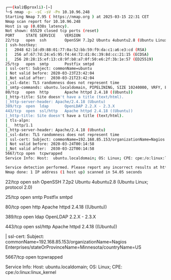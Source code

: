 
```sh
┌──(kali㉿proxli)-[~]
└─$ nmap -p- -sC -sV -Pn 10.10.96.248                                    
Starting Nmap 7.95 ( https://nmap.org ) at 2025-03-15 22:31 CET
Nmap scan report for 10.10.96.248
Host is up (0.038s latency).
Not shown: 65529 closed tcp ports (reset)
PORT     STATE SERVICE    VERSION
22/tcp   open  ssh        OpenSSH 7.2p2 Ubuntu 4ubuntu2.8 (Ubuntu Linux; protocol 2.0)
| ssh-hostkey: 
|   2048 62:1d:d9:88:01:77:0a:52:bb:59:f9:da:c1:a6:e3:cd (RSA)
|   256 af:67:7d:24:e5:95:f4:44:72:d1:0c:39:8d:cc:21:15 (ECDSA)
|_  256 20:28:15:ef:13:c8:9f:b8:a7:0f:50:e6:2f:3b:1e:57 (ED25519)
25/tcp   open  smtp       Postfix smtpd
| ssl-cert: Subject: commonName=ubuntu
| Not valid before: 2020-03-23T23:42:04
|_Not valid after:  2030-03-21T23:42:04
|_ssl-date: TLS randomness does not represent time
|_smtp-commands: ubuntu.localdomain, PIPELINING, SIZE 10240000, VRFY, ETRN, STARTTLS, ENHANCEDSTATUSCODES, 8BITMIME, DSN
80/tcp   open  http       Apache httpd 2.4.18 ((Ubuntu))
|_http-title: Site doesn't have a title (text/html).
|_http-server-header: Apache/2.4.18 (Ubuntu)
389/tcp  open  ldap       OpenLDAP 2.2.X - 2.3.X
443/tcp  open  ssl/http   Apache httpd 2.4.18 ((Ubuntu))
|_http-title: Site doesn't have a title (text/html).
| tls-alpn: 
|_  http/1.1
|_http-server-header: Apache/2.4.18 (Ubuntu)
|_ssl-date: TLS randomness does not represent time
| ssl-cert: Subject: commonName=192.168.85.153/organizationName=Nagios Enterprises/stateOrProvinceName=Minnesota/countryName=US
| Not valid before: 2020-03-24T00:14:58
|_Not valid after:  2030-03-22T00:14:58
5667/tcp open  tcpwrapped
Service Info: Host:  ubuntu.localdomain; OS: Linux; CPE: cpe:/o:linux:linux_kernel

Service detection performed. Please report any incorrect results at https://nmap.org/submit/ .
Nmap done: 1 IP address (1 host up) scanned in 54.05 seconds
```

22/tcp   open  ssh        OpenSSH 7.2p2 Ubuntu 4ubuntu2.8 (Ubuntu Linux; protocol 2.0)

25/tcp   open  smtp       Postfix smtpd

80/tcp   open  http       Apache httpd 2.4.18 ((Ubuntu))

389/tcp  open  ldap       OpenLDAP 2.2.X - 2.3.X

443/tcp  open  ssl/http   Apache httpd 2.4.18 ((Ubuntu))

| ssl-cert: Subject: commonName=192.168.85.153/organizationName=Nagios Enterprises/stateOrProvinceName=Minnesota/countryName=US

5667/tcp open  tcpwrapped

Service Info: Host:  ubuntu.localdomain; OS: Linux; CPE: cpe:/o:linux:linux_kernel

